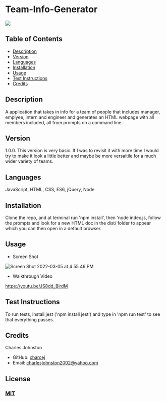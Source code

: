 
# Team-Info-Generator
<a href="https://img.shields.io/badge/License-M-brightgreen"><img src="https://img.shields.io/badge/License-M-brightgreen"></a>

## Table of Contents
- [Description](#description)
- [Version](#version)
- [Languages](#languages)
- [Installation](#installation)
- [Usage](#usage)
- [Test Instructions](#test-instructions)
- [Credits](#credits)

## Description
A application that takes in info for a team of people that includes manager, emplyee, intern and engineer and generates an HTML webpage with all members included, all from prompts on a command line.
## Version
1.0.0. This version is very basic. If I was to revisit it with more time I would try to make it look a little better and maybe be more versaitile for a much wider variety of teams.
## Languages
 JavaScript, HTML, CSS, ES6, jQuery, Node
## Installation
Clone the repo, and at terminal run 'npm install', then 'node index.js, follow the prompts and look for a new HTML doc in the dist/ folder to appear which you can then open in a default browser.
## Usage

* Screen Shot

![Screen Shot 2022-03-05 at 4 55 46 PM](https://user-images.githubusercontent.com/94859458/156901113-d8905a11-e55e-4bcb-8d12-95cad9e8a804.png)

* Walkthrough Video

https://youtu.be/JS8dd_BirdM

## Test Instructions
To run tests, install jest ('npm install jest') and type in 'npm run test' to see that everything passes.

## Credits
Charles Johnston
* GitHub: [charcej](https://github.com/charcej)
* Email: 
[charlesjohnston2002@yahoo.com](mailto:charlesjohnston2002@yahoo.com)
## License
### [MIT](https://opensource.org/licenses/MIT)
  